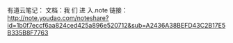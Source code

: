 有道云笔记：
文档：我 们 进 入.note
      链接：http://note.youdao.com/noteshare?id=1b0f7eccf6aa824ced425a896e520712&sub=A2436A38BEFD43C2B17E5B335B8F7763